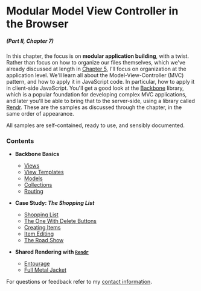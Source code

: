 # Modular Model View Controller in the Browser

##### _(Part II, Chapter 7)_

In this chapter, the focus is on **modular application building**, with a twist. Rather than focus on how to organize our files themselves, which we've already discussed at length in [Chapter 5][1], I'll focus on organization at the application level. We'll learn all about the Model-View-Controller (MVC) pattern, and how to apply it in JavaScript code. In particular, how to apply it in client-side JavaScript. You'll get a good look at the [Backbone][3] library, which is a popular foundation for developing complex MVC applications, and later you'll be able to bring that to the server-side, using a library called [Rendr][4]. These are the samples as discussed through the chapter, in the same order of appearance.

All samples are self-contained, ready to use, and sensibly documented.

### Contents

- **Backbone Basics**

  - [Views](https://github.com/bevacqua/buildfirst/tree/master/ch07/01_backbone-views)
  - [View Templates](https://github.com/bevacqua/buildfirst/tree/master/ch07/02_backbone-view-templates)
  - [Models](https://github.com/bevacqua/buildfirst/tree/master/ch07/03_backbone-models)
  - [Collections](https://github.com/bevacqua/buildfirst/tree/master/ch07/04_backbone-collections)
  - [Routing](https://github.com/bevacqua/buildfirst/tree/master/ch07/05_backbone-routing)

- **Case Study: _The Shopping List_**

  - [Shopping List](https://github.com/bevacqua/buildfirst/tree/master/ch07/06_shopping-list)
  - [The One With Delete Buttons](https://github.com/bevacqua/buildfirst/tree/master/ch07/07_the-one-with-delete-buttons)
  - [Creating Items](https://github.com/bevacqua/buildfirst/tree/master/ch07/08_creating-items)
  - [Item Editing](https://github.com/bevacqua/buildfirst/tree/master/ch07/09_item-editing)
  - [The Road Show](https://github.com/bevacqua/buildfirst/tree/master/ch07/10_the-road-show)

- **Shared Rendering with [`Rendr`][4]**
  - [Entourage](https://github.com/bevacqua/buildfirst/tree/master/ch07/11_entourage)
  - [Full Metal Jacket](https://github.com/bevacqua/buildfirst/tree/master/ch07/12_full-metal-jacket)

For questions or feedback refer to my [contact information](https://github.com/bevacqua/buildfirst#feedback).

[1]: https://github.com/bevacqua/buildfirst/tree/master/ch05
[2]: http://en.wikipedia.org/wiki/Model%E2%80%93view%E2%80%93controller
[3]: http://backbonejs.org/
[4]: https://github.com/rendrjs/rendr
